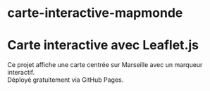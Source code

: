 # carte-interactive-mapmonde
# Carte interactive avec Leaflet.js

Ce projet affiche une carte centrée sur Marseille avec un marqueur interactif.  
Déployé gratuitement via GitHub Pages.

